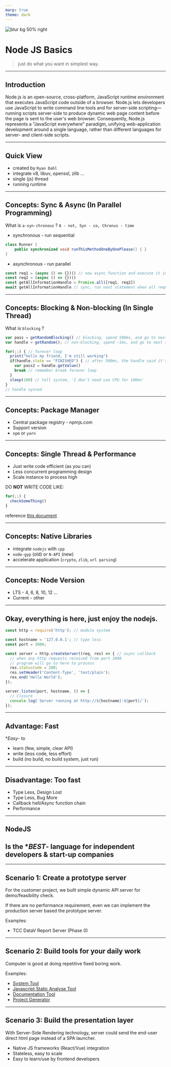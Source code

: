 ```yaml
---
marp: true
theme: dark
---
```


![blur bg 50% right](https://res.cloudinary.com/digf90pwi/image/upload/v1640327704/logo_pgbqzz.svg)

# Node JS Basics 

> just do what you want in simplest way.

---

## Introduction

Node.js is an open-source, cross-platform, JavaScript runtime environment that executes JavaScript code outside of a browser. Node.js lets developers use JavaScript to write command line tools and for server-side scripting—running scripts server-side to produce dynamic web page content before the page is sent to the user's web browser. Consequently, Node.js represents a "JavaScript everywhere" paradigm, unifying web-application development around a single language, rather than different languages for server- and client-side scripts.

---

## Quick View

- created by `Ryan Dahl`
- integrate v8, libuv, openssl, zlib ...
- single (js) thread
- running runtime

---

## Concepts: Sync & Async (**In Parallel Programming**)



What is `a·syn·chronous` ? `A - not, Syn - co, Chronus - time`

- synchronous - run sequential

```java
class Runner {
    public synchronized void runThisMethodOneByOnePlease() { } 
}
```

- asynchronous - run parallel

```js
const req1 = (async () => {})() // new async function and execute it immediately
const req2 = (async () => {})()
const getAllInformationHandle = Promise.all([req1, req2])
await getAllInformationHandle // sync, run next statement when all requests finished
```

---

## Concepts: Blocking & Non-blocking (**In Single Thread**)


What is `blocking` ?

```js
var pass = getRandomBlocking() // blocking, spend 500ms, and go to next statement
var handle = getRandom(); // non-blocking, spend ~1ms, and go to next statement

for(;;) { // forever loop
  print("hello my friend, I'm still working")
  if(handle.state == "FINISHED") { // after 500ms, the handle said it's 'finished'
    var pass2 = handle.getValue()
    break // remember break forever loop
  }
  sleep(100) // tell system, 'I don't need use CPU for 100ms'
}
// handle synced
```

---

## Concepts: Package Manager



- Central package registry - npmjs.com
- Support version
- `npm` or `yarn`


---

## Concepts: Single Thread & Performance

- Just write code efficient (as you can)
- Less concurrent programming design
- Scale instance to process high

DO **NOT** WRITE CODE LIKE:

```javascript
for(;;) {
  checkSomeThing()
}
```

reference [this document](https://nodejs.org/en/docs/guides/dont-block-the-event-loop)

---

## Concepts: Native Libraries

- integrate `nodejs` with `cpp`
- `node-gyp` (old) or `N-API` (new)
- accelerate application (`crypto`, `zlib`, `url parsing`)


---

## Concepts: Node Version

- LTS - 4, 6, 8, 10, 12 ...
- Current - other

---

## Okay, everything is here, just enjoy the nodejs.


```js
const http = require('http'); // module system

const hostname = '127.0.0.1'; // type less
const port = 3000;

const server = http.createServer((req, res) => { // async callback
  // when any http requests received from port 3000
  // program will go to here to process
  res.statusCode = 200;
  res.setHeader('Content-Type', 'text/plain');
  res.end('Hello World');
});

server.listen(port, hostname, () => {
  // Closure
  console.log(`Server running at http://${hostname}:${port}/`);
});
```

---

## Advantage: Fast


**Easy*- to

- learn (few, simple, clear API)
- write (less code, less effort)
- build (no build, no build system, just run)

---

## Disadvantage: Too fast

- Type Less, Design Lost
- Type Less, Bug More
- Callback hell/Async function chain
- Performance

---

## NodeJS 
## Is the **BEST*- language for independent developers & start-up companies

---

## Scenario 1: Create a prototype server



For the customer project, we built simple dynamic API server for demo/feasibility check.

If there are no performance requirement, even we can implement the production server based the prototype server.



Examples: 

- TCC DataV Report Server (Phase 0)

---

## Scenario 2: Build tools for your daily work



Computer is good at doing repetitive fixed boring work.



Examples:

- [System Tool](https://github.com/Soontao/clean-icon-and-thumb-cache)
- [Javascript Static Analyse Tool](https://github.com/Soontao/cycle-import-check)
- [Documentation Tool](https://github.com/ui5-next/automation-documentation)
- [Project Generator](https://github.com/ui5-next/ui5g)

--- 

## Scenario 3: Build the presentation layer



With Server-Side Rendering technology, server could send the end-user direct html page instead of a SPA launcher.



- Native JS frameworks (React/Vue) integration
- Stateless, easy to scale
- Easy to learn/use by frontend developers